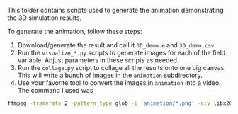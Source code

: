 This folder contains scripts used to generate the animation demonstrating the 3D simulation results.

To generate the animation, follow these steps:
1. Download/generate the result and call it `3D_demo.e` and `3D_demo.csv`.
2. Run the `visualize_*.py` scripts to generate images for each of the field variable. Adjust parameters in these scripts as needed.
3. Run the `collage.py` script to collage all the results onto one big canvas. This will write a bunch of images in the `animation` subdirectory.
4. Use your favorite tool to convert the images in `animation` into a video. The command I used was

```bash
ffmpeg -framerate 2 -pattern_type glob -i 'animation/*.png' -c:v libx264 -pix_fmt yuv420p 3D_demo.mp4
```
